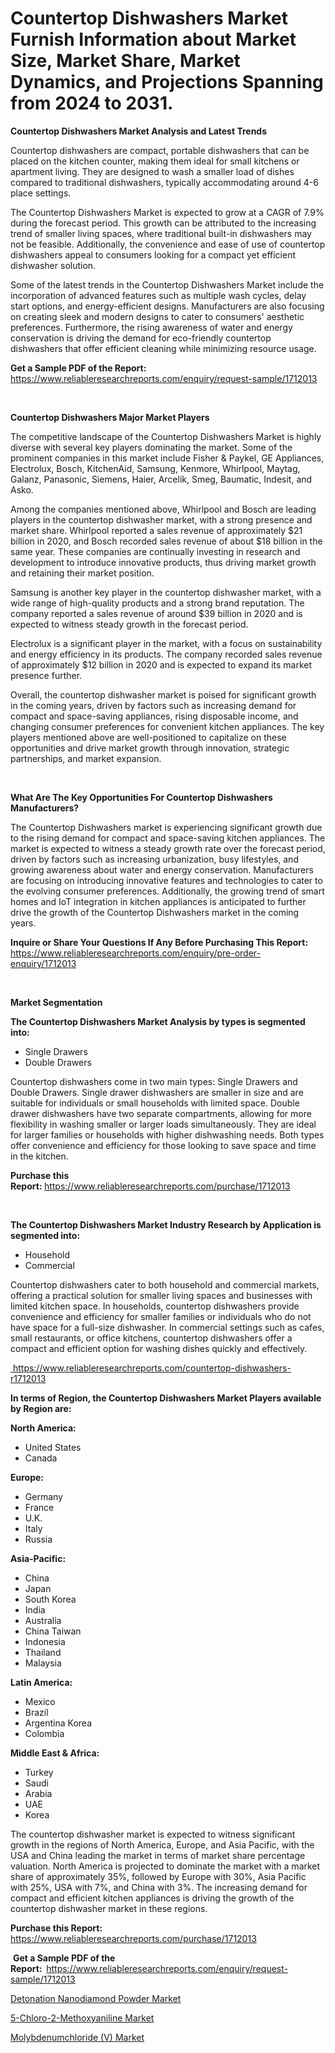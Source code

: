 <p><h1>Countertop Dishwashers Market Furnish Information about Market Size, Market Share, Market Dynamics, and Projections Spanning from 2024 to 2031.</h1></p><p><strong>Countertop Dishwashers Market Analysis and Latest Trends</strong></p>
<p><p>Countertop dishwashers are compact, portable dishwashers that can be placed on the kitchen counter, making them ideal for small kitchens or apartment living. They are designed to wash a smaller load of dishes compared to traditional dishwashers, typically accommodating around 4-6 place settings.</p><p>The Countertop Dishwashers Market is expected to grow at a CAGR of 7.9% during the forecast period. This growth can be attributed to the increasing trend of smaller living spaces, where traditional built-in dishwashers may not be feasible. Additionally, the convenience and ease of use of countertop dishwashers appeal to consumers looking for a compact yet efficient dishwasher solution.</p><p>Some of the latest trends in the Countertop Dishwashers Market include the incorporation of advanced features such as multiple wash cycles, delay start options, and energy-efficient designs. Manufacturers are also focusing on creating sleek and modern designs to cater to consumers' aesthetic preferences. Furthermore, the rising awareness of water and energy conservation is driving the demand for eco-friendly countertop dishwashers that offer efficient cleaning while minimizing resource usage.</p></p>
<p><strong>Get a Sample PDF of the Report:&nbsp;</strong> <a href="https://www.reliableresearchreports.com/enquiry/request-sample/1712013">https://www.reliableresearchreports.com/enquiry/request-sample/1712013</a></p>
<p>&nbsp;</p>
<p><strong>Countertop Dishwashers Major Market Players</strong></p>
<p><p>The competitive landscape of the Countertop Dishwashers Market is highly diverse with several key players dominating the market. Some of the prominent companies in this market include Fisher & Paykel, GE Appliances, Electrolux, Bosch, KitchenAid, Samsung, Kenmore, Whirlpool, Maytag, Galanz, Panasonic, Siemens, Haier, Arcelik, Smeg, Baumatic, Indesit, and Asko.</p><p>Among the companies mentioned above, Whirlpool and Bosch are leading players in the countertop dishwasher market, with a strong presence and market share. Whirlpool reported a sales revenue of approximately $21 billion in 2020, and Bosch recorded sales revenue of about $18 billion in the same year. These companies are continually investing in research and development to introduce innovative products, thus driving market growth and retaining their market position.</p><p>Samsung is another key player in the countertop dishwasher market, with a wide range of high-quality products and a strong brand reputation. The company reported a sales revenue of around $39 billion in 2020 and is expected to witness steady growth in the forecast period.</p><p>Electrolux is a significant player in the market, with a focus on sustainability and energy efficiency in its products. The company recorded sales revenue of approximately $12 billion in 2020 and is expected to expand its market presence further.</p><p>Overall, the countertop dishwasher market is poised for significant growth in the coming years, driven by factors such as increasing demand for compact and space-saving appliances, rising disposable income, and changing consumer preferences for convenient kitchen appliances. The key players mentioned above are well-positioned to capitalize on these opportunities and drive market growth through innovation, strategic partnerships, and market expansion.</p></p>
<p>&nbsp;</p>
<p><strong>What Are The Key Opportunities For Countertop Dishwashers Manufacturers?</strong></p>
<p><p>The Countertop Dishwashers market is experiencing significant growth due to the rising demand for compact and space-saving kitchen appliances. The market is expected to witness a steady growth rate over the forecast period, driven by factors such as increasing urbanization, busy lifestyles, and growing awareness about water and energy conservation. Manufacturers are focusing on introducing innovative features and technologies to cater to the evolving consumer preferences. Additionally, the growing trend of smart homes and IoT integration in kitchen appliances is anticipated to further drive the growth of the Countertop Dishwashers market in the coming years.</p></p>
<p><strong>Inquire or Share Your Questions If Any Before Purchasing This Report:</strong> <a href="https://www.reliableresearchreports.com/enquiry/pre-order-enquiry/1712013">https://www.reliableresearchreports.com/enquiry/pre-order-enquiry/1712013</a></p>
<p>&nbsp;</p>
<p><strong>Market Segmentation</strong></p>
<p><strong>The Countertop Dishwashers Market Analysis by types is segmented into:</strong></p>
<p><ul><li>Single Drawers</li><li>Double Drawers</li></ul></p>
<p><p>Countertop dishwashers come in two main types: Single Drawers and Double Drawers. Single drawer dishwashers are smaller in size and are suitable for individuals or small households with limited space. Double drawer dishwashers have two separate compartments, allowing for more flexibility in washing smaller or larger loads simultaneously. They are ideal for larger families or households with higher dishwashing needs. Both types offer convenience and efficiency for those looking to save space and time in the kitchen.</p></p>
<p><strong>Purchase this Report:&nbsp;</strong><a href="https://www.reliableresearchreports.com/purchase/1712013">https://www.reliableresearchreports.com/purchase/1712013</a></p>
<p>&nbsp;</p>
<p><strong>The Countertop Dishwashers Market Industry Research by Application is segmented into:</strong></p>
<p><ul><li>Household</li><li>Commercial</li></ul></p>
<p><p>Countertop dishwashers cater to both household and commercial markets, offering a practical solution for smaller living spaces and businesses with limited kitchen space. In households, countertop dishwashers provide convenience and efficiency for smaller families or individuals who do not have space for a full-size dishwasher. In commercial settings such as cafes, small restaurants, or office kitchens, countertop dishwashers offer a compact and efficient option for washing dishes quickly and effectively.</p></p>
<p><a href="https://www.reliableresearchreports.com/countertop-dishwashers-r1712013">&nbsp;https://www.reliableresearchreports.com/countertop-dishwashers-r1712013</a></p>
<p><strong>In terms of Region, the Countertop Dishwashers Market Players available by Region are:</strong></p>
<p>
    <p> <strong> North America: </strong>
        <ul>
            <li>United States</li>
            <li>Canada</li>
        </ul>
        </p> 
    <p> <strong> Europe: </strong>
        <ul>
            <li>Germany</li>
            <li>France</li>
            <li>U.K.</li>
            <li>Italy</li>
            <li>Russia</li>
        </ul>
        </p> 
    <p> <strong> Asia-Pacific: </strong>
        <ul>
            <li>China</li>
            <li>Japan</li>
            <li>South Korea</li>
            <li>India</li>
            <li>Australia</li>
            <li>China Taiwan</li>
            <li>Indonesia</li>
            <li>Thailand</li>
            <li>Malaysia</li>
        </ul>
        </p> 
    <p> <strong> Latin America: </strong>
        <ul>
            <li>Mexico</li>
            <li>Brazil</li>
            <li>Argentina Korea</li>
            <li>Colombia</li>
        </ul>
        </p> 
    <p> <strong> Middle East & Africa: </strong>
        <ul>
            <li>Turkey</li>
            <li>Saudi</li>
            <li>Arabia</li>
            <li>UAE</li>
            <li>Korea</li>
        </ul>
    </p>
    </p>
<p><p>The countertop dishwasher market is expected to witness significant growth in the regions of North America, Europe, and Asia Pacific, with the USA and China leading the market in terms of market share percentage valuation. North America is projected to dominate the market with a market share of approximately 35%, followed by Europe with 30%, Asia Pacific with 25%, USA with 7%, and China with 3%. The increasing demand for compact and efficient kitchen appliances is driving the growth of the countertop dishwasher market in these regions.</p></p>
<p><strong>Purchase this Report: </strong><a href="https://www.reliableresearchreports.com/purchase/1712013">https://www.reliableresearchreports.com/purchase/1712013</a></p>
<p>&nbsp;<strong>Get a Sample PDF of the Report:&nbsp;&nbsp;</strong><a href="https://www.reliableresearchreports.com/enquiry/request-sample/1712013">https://www.reliableresearchreports.com/enquiry/request-sample/1712013</a></p>
<p><strong></strong></p>
<p><p><a href="https://www.linkedin.com/pulse/detonation-nanodiamond-powder-market-comprehensive-assessment-po6fe?trackingId=UdtTsLc3xGjuIwTeczEgFQ%3D%3D">Detonation Nanodiamond Powder Market</a></p><p><a href="https://www.linkedin.com/pulse/5-chloro-2-methoxyaniline-market-size-trends-complete-industry-qwcde?trackingId=JrtVV0TbhWKUtoHtOTYQPA%3D%3D">5-Chloro-2-Methoxyaniline Market</a></p><p><a href="https://www.linkedin.com/pulse/analyzing-molybdenumchloride-v-market-global-industry-perspective-sydkf?trackingId=TaT47HP0%2Bl1DP7yLifcA0w%3D%3D">Molybdenumchloride (V) Market</a></p></p>